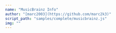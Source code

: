 ```yaml
---
name: "MusicBrainz Info"
author: "[marc2003](https://github.com/marc2k3)"
script_path: "samples/complete/musicbrainz.js"
img: ""
---
```

